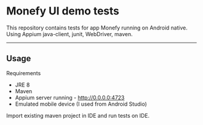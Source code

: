 # Monefy UI demo tests

This repository contains tests for app Monefy running on Android native.
Using Appium java-client, junit, WebDriver, maven.

---
## Usage

Requirements
- JRE 8
- Maven
- Appium server running - http://0.0.0.0:4723
- Emulated mobile device (I used from Android Studio)

Import existing maven project in IDE and run tests on IDE.
